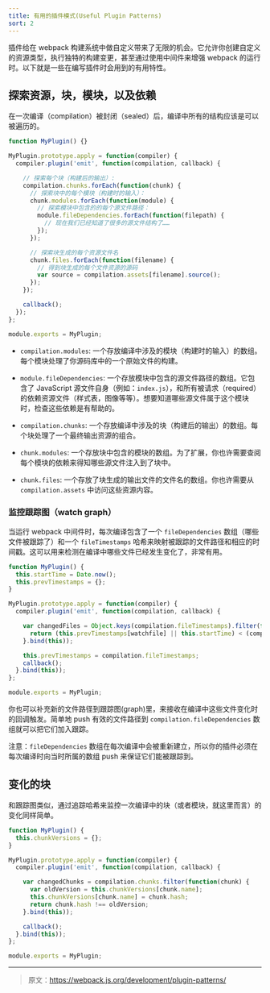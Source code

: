 ```yaml
---
title: 有用的插件模式(Useful Plugin Patterns)
sort: 2
---
```


插件给在 webpack 构建系统中做自定义带来了无限的机会。它允许你创建自定义的资源类型，执行独特的构建变更，甚至通过使用中间件来增强 webpack 的运行时。以下就是一些在编写插件时会用到的有用特性。

## 探索资源，块，模块，以及依赖

在一次编译（compilation）被封闭（sealed）后，编译中所有的结构应该是可以被遍历的。

```javascript
function MyPlugin() {}

MyPlugin.prototype.apply = function(compiler) {
  compiler.plugin('emit', function(compilation, callback) {

    // 探索每个块（构建后的输出）:
    compilation.chunks.forEach(function(chunk) {
      // 探索块中的每个模块（构建时的输入）：
      chunk.modules.forEach(function(module) {
        // 探索模块中包含的的每个源文件路径：
        module.fileDependencies.forEach(function(filepath) {
          // 现在我们已经知道了很多的源文件结构了……
        });
      });

      // 探索块生成的每个资源文件名
      chunk.files.forEach(function(filename) {
        // 得到块生成的每个文件资源的源码
        var source = compilation.assets[filename].source();
      });
    });

    callback();
  });
};

module.exports = MyPlugin;
```

- `compilation.modules`: 一个存放编译中涉及的模块（构建时的输入）的数组。每个模块处理了你源码库中的一个原始文件的构建。

- `module.fileDependencies`: 一个存放模块中包含的源文件路径的数组。它包含了 JavaScript 源文件自身（例如：`index.js`），和所有被请求（required）的依赖资源文件（样式表，图像等等）。想要知道哪些源文件属于这个模块时，检查这些依赖是有帮助的。

- `compilation.chunks`: 一个存放编译中涉及的块（构建后的输出）的数组。每个块处理了一个最终输出资源的组合。

- `chunk.modules`: 一个存放块中包含的模块的数组。为了扩展，你也许需要查阅每个模块的依赖来得知哪些源文件注入到了块中。

- `chunk.files`: 一个存放了块生成的输出文件的文件名的数组。你也许需要从 `compilation.assets` 中访问这些资源内容。

### 监控跟踪图（watch graph）

当运行 webpack 中间件时，每次编译包含了一个 `fileDependencies` 数组（哪些文件被跟踪了）和一个 `fileTimestamps` 哈希来映射被跟踪的文件路径和相应的时间戳。这可以用来检测在编译中哪些文件已经发生变化了，非常有用。

```javascript
function MyPlugin() {
  this.startTime = Date.now();
  this.prevTimestamps = {};
}

MyPlugin.prototype.apply = function(compiler) {
  compiler.plugin('emit', function(compilation, callback) {

    var changedFiles = Object.keys(compilation.fileTimestamps).filter(function(watchfile) {
      return (this.prevTimestamps[watchfile] || this.startTime) < (compilation.fileTimestamps[watchfile] || Infinity);
    }.bind(this));

    this.prevTimestamps = compilation.fileTimestamps;
    callback();
  }.bind(this));
};

module.exports = MyPlugin;
```

你也可以补充新的文件路径到跟踪图(graph)里，来接收在编译中这些文件变化时的回调触发。简单地 push 有效的文件路径到 `compilation.fileDependencies` 数组就可以把它们加入跟踪。

注意：`fileDependencies` 数组在每次编译中会被重新建立，所以你的插件必须在每次编译时向当时所属的数组 push 来保证它们能被跟踪到。

## 变化的块

和跟踪图类似，通过追踪哈希来监控一次编译中的块（或者模块，就这里而言）的变化同样简单。

```javascript
function MyPlugin() {
  this.chunkVersions = {};
}

MyPlugin.prototype.apply = function(compiler) {
  compiler.plugin('emit', function(compilation, callback) {

    var changedChunks = compilation.chunks.filter(function(chunk) {
      var oldVersion = this.chunkVersions[chunk.name];
      this.chunkVersions[chunk.name] = chunk.hash;
      return chunk.hash !== oldVersion;
    }.bind(this));

    callback();
  }.bind(this));
};

module.exports = MyPlugin;
```

***

> 原文：https://webpack.js.org/development/plugin-patterns/
